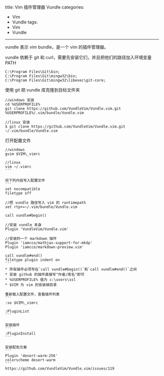 ﻿title: Vim 插件管理器 Vundle
categories:
  - Vim
  - Vundle
tags:
  - Vim
  - Vundle
---

vundle 表示 vim bundle，是一个 vim 的插件管理器。

<!--more-->

vundle 依赖于 git 和 curl，需要先安装它们，并且把他们的路径加入环境变量 PATH
```
C:\Program Files\Git\bin;
C:\Program Files\Git\mingw32\bin;
C:\Program Files\Git\mingw32\libexec\git-core;
```

使用 git 把 vundle 库克隆到目标文件夹
```
//windows 安装
cd %USERPROFILE%
git clone https://github.com/VundleVim/Vundle.vim.git %USERPROFILE%/.vim/bundle/Vundle.vim

//linux 安装
$ git clone https://github.com/VundleVim/Vundle.vim.git ~/.vim/bundle/Vundle.vim
```

打开配置文件
````
//windows
gvim $VIM\_vimrc

//linux
vim ~/.vimrc
```

将下列内容写入配置文件
```
set nocompatible
filetype off

//把 vundle 路径写入 vim 的 runtimepath
set rtp+=~/.vim/bundle/Vundle.vim

call vundle#begin()

//安装 vundle 本身
Plugin 'VundleVim/Vundle.vim'

//安装的一个 markdown 插件
Plugin 'iamcco/mathjax-support-for-mkdp'
Plugin 'iamcco/markdown-preview.vim'

call vundle#end()
filetype plugin indent on
```
* 所有插件必须写在`call vundle#begin()`和`call vundle#end()`之间
* 安装 github 的插件直接写"作者/库名"即可
* %USERPROFILE% 值为 c:\users\ssl
* $VIM 为 vim 的安装根目录

重新载入配置文件，查看插件列表
```
:so $VIM\_vimrc

:PluginList
```

安装插件
```
:PluginInstall
```

安装配色方案
```
Plugin 'desert-warm-256'
colorscheme desert-warm
```
https://github.com/VundleVim/Vundle.vim/issues/119
